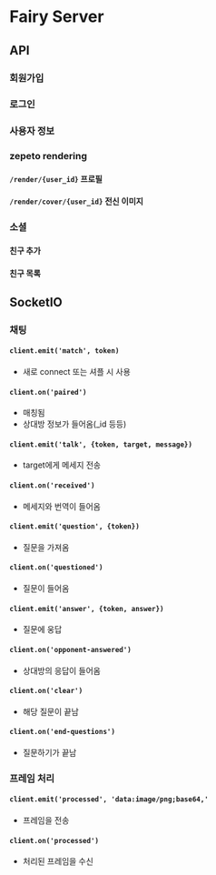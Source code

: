 # Fairy Server

## API

### 회원가입

### 로그인

### 사용자 정보

### zepeto rendering

#### `/render/{user_id}` 프로필

#### `/render/cover/{user_id}` 전신 이미지

### 소셜

#### 친구 추가

#### 친구 목록

## SocketIO

### 채팅

#### `client.emit('match', token)`
- 새로 connect 또는 셔플 시 사용

#### `client.on('paired')`
- 매칭됨
- 상대방 정보가 들어옴(_id 등등)

#### `client.emit('talk', {token, target, message})`
- target에게 메세지 전송

#### `client.on('received')`
- 메세지와 번역이 들어옴

#### `client.emit('question', {token})`
- 질문을 가져옴

#### `client.on('questioned')`
- 질문이 들어옴

#### `client.emit('answer', {token, answer})`
- 질문에 웅답

#### `client.on('opponent-answered')`
- 상대방의 응답이 들어옴

#### `client.on('clear')`
- 해당 질문이 끝남

#### `client.on('end-questions')`
- 질문하기가 끝남

### 프레임 처리

#### `client.emit('processed', 'data:image/png;base64,'`
- 프레임을 전송

#### `client.on('processed')`
- 처리된 프레임을 수신
